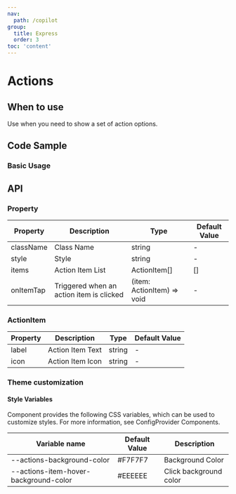 ```yaml
---
nav:
  path: /copilot
group:
  title: Express
  order: 3
toc: 'content'
---
```


# Actions

## When to use

Use when you need to show a set of action options.

## Code Sample

### Basic Usage

<code src='../../copilot-demo/pages/Actions/index'></code>

## API

### Property

| Property | Description | Type | Default Value |
| --- | --- | --- | --- |
| className | Class Name | string | - |
| style | Style | string | - |
| items | Action Item List | ActionItem[] | [] |
| onItemTap | Triggered when an action item is clicked | (item: ActionItem) => void | - |

### ActionItem

| Property | Description | Type | Default Value |
| --- | --- | --- | --- |
| label | Action Item Text | string | - |
| icon | Action Item Icon | string | - |

### Theme customization

#### Style Variables

Component provides the following CSS variables, which can be used to customize styles. For more information, see ConfigProvider Components.

| Variable name | Default Value | Description |
| --- | --- | --- |
| --actions-background-color | #F7F7F7 | Background Color |
| --actions-item-hover-background-color | #EEEEEE | Click background color |

